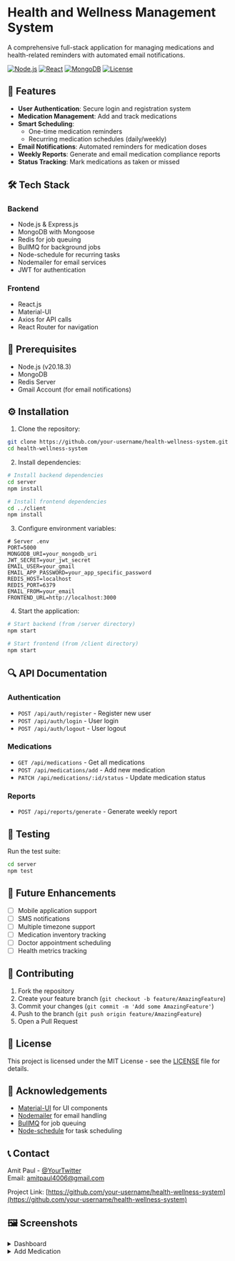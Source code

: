 # Health and Wellness Management System

A comprehensive full-stack application for managing medications and health-related reminders with automated email notifications.

[![Node.js](https://img.shields.io/badge/Node.js-v20.18.3-green.svg)](https://nodejs.org/)
[![React](https://img.shields.io/badge/React-v18.2.0-blue.svg)](https://reactjs.org/)
[![MongoDB](https://img.shields.io/badge/MongoDB-v6.0-green.svg)](https://www.mongodb.com/)
[![License](https://img.shields.io/badge/License-MIT-yellow.svg)](LICENSE)

## 🌟 Features

- **User Authentication**: Secure login and registration system
- **Medication Management**: Add and track medications
- **Smart Scheduling**: 
  - One-time medication reminders
  - Recurring medication schedules (daily/weekly)
- **Email Notifications**: Automated reminders for medication doses
- **Weekly Reports**: Generate and email medication compliance reports
- **Status Tracking**: Mark medications as taken or missed

## 🛠️ Tech Stack

### Backend
- Node.js & Express.js
- MongoDB with Mongoose
- Redis for job queuing
- BullMQ for background jobs
- Node-schedule for recurring tasks
- Nodemailer for email services
- JWT for authentication

### Frontend
- React.js
- Material-UI
- Axios for API calls
- React Router for navigation

## 📝 Prerequisites

- Node.js (v20.18.3)
- MongoDB
- Redis Server
- Gmail Account (for email notifications)

## ⚙️ Installation

1. Clone the repository:
```bash
git clone https://github.com/your-username/health-wellness-system.git
cd health-wellness-system
```

2. Install dependencies:
```bash
# Install backend dependencies
cd server
npm install

# Install frontend dependencies
cd ../client
npm install
```

3. Configure environment variables:
```env
# Server .env
PORT=5000
MONGODB_URI=your_mongodb_uri
JWT_SECRET=your_jwt_secret
EMAIL_USER=your_gmail
EMAIL_APP_PASSWORD=your_app_specific_password
REDIS_HOST=localhost
REDIS_PORT=6379
EMAIL_FROM=your_email
FRONTEND_URL=http://localhost:3000
```

4. Start the application:
```bash
# Start backend (from /server directory)
npm start

# Start frontend (from /client directory)
npm start
```

## 🔍 API Documentation

### Authentication
- `POST /api/auth/register` - Register new user
- `POST /api/auth/login` - User login
- `POST /api/auth/logout` - User logout

### Medications
- `GET /api/medications` - Get all medications
- `POST /api/medications/add` - Add new medication
- `PATCH /api/medications/:id/status` - Update medication status

### Reports
- `POST /api/reports/generate` - Generate weekly report

## 🧪 Testing

Run the test suite:
```bash
cd server
npm test
```

## 🚀 Future Enhancements

- [ ] Mobile application support
- [ ] SMS notifications
- [ ] Multiple timezone support
- [ ] Medication inventory tracking
- [ ] Doctor appointment scheduling
- [ ] Health metrics tracking

## 👥 Contributing

1. Fork the repository
2. Create your feature branch (`git checkout -b feature/AmazingFeature`)
3. Commit your changes (`git commit -m 'Add some AmazingFeature'`)
4. Push to the branch (`git push origin feature/AmazingFeature`)
5. Open a Pull Request

## 📄 License

This project is licensed under the MIT License - see the [LICENSE](LICENSE) file for details.

## 🙏 Acknowledgements

- [Material-UI](https://mui.com/) for UI components
- [Nodemailer](https://nodemailer.com/) for email handling
- [BullMQ](https://docs.bullmq.io/) for job queuing
- [Node-schedule](https://github.com/node-schedule/node-schedule) for task scheduling

## 📞 Contact

Amit Paul - [@YourTwitter](https://twitter.com/YourTwitter)  
Email: amitpaul4006@gmail.com

Project Link: [https://github.com/your-username/health-wellness-system](https://github.com/your-username/health-wellness-system)

## 🖼️ Screenshots

<details>
<summary>Dashboard</summary>
<img src="screenshots/dashboard.png" alt="Dashboard">
</details>

<details>
<summary>Add Medication</summary>
<img src="screenshots/add-medication.png" alt="Add Medication">
</details>
